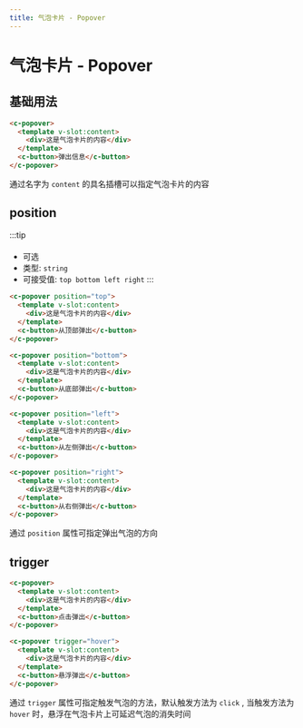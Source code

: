 ```yaml
---
title: 气泡卡片 - Popover 
---
```

# 气泡卡片 - Popover

## 基础用法 

<popover-popover-demo></popover-popover-demo>

```html
<c-popover>
  <template v-slot:content>
    <div>这是气泡卡片的内容</div>
  </template>
  <c-button>弹出信息</c-button>
</c-popover>
```

通过名字为 `content` 的具名插槽可以指定气泡卡片的内容

position
---

:::tip
####
* 可选
* 类型: `string`
* 可接受值: `top bottom left right`
:::

<popover-popover-position></popover-popover-position>


```html
<c-popover position="top">
  <template v-slot:content>
    <div>这是气泡卡片的内容</div>
  </template>
  <c-button>从顶部弹出</c-button>
</c-popover>

<c-popover position="bottom">
  <template v-slot:content>
    <div>这是气泡卡片的内容</div>
  </template>
  <c-button>从底部弹出</c-button>
</c-popover>

<c-popover position="left">
  <template v-slot:content>
    <div>这是气泡卡片的内容</div>
  </template>
  <c-button>从左侧弹出</c-button>
</c-popover>

<c-popover position="right">
  <template v-slot:content>
    <div>这是气泡卡片的内容</div>
  </template>
  <c-button>从右侧弹出</c-button>
</c-popover>
```

通过 `position` 属性可指定弹出气泡的方向

trigger
---

<popover-popover-trigger></popover-popover-trigger>


```html
<c-popover>
  <template v-slot:content>
    <div>这是气泡卡片的内容</div>
  </template>
  <c-button>点击弹出</c-button>
</c-popover>

<c-popover trigger="hover">
  <template v-slot:content>
    <div>这是气泡卡片的内容</div>
  </template>
  <c-button>悬浮弹出</c-button>
</c-popover>
```

通过 `trigger` 属性可指定触发气泡的方法，默认触发方法为 `click` , 当触发方法为 `hover` 时，悬浮在气泡卡片上可延迟气泡的消失时间